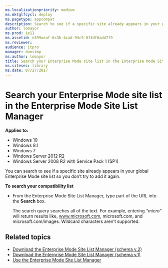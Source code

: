 ```yaml
---
ms.localizationpriority: medium
ms.mktglfcycl: deploy
ms.pagetype: appcompat
description: Search to see if a specific site already appears in your global Enterprise Mode site list.
author: lomayor
ms.prod: ie11
ms.assetid: e399aeaf-6c3b-4cad-93c9-813df6ad47f9
ms.reviewer: 
audience: itpromanager: dansimp
ms.author: lomayor
title: Search your Enterprise Mode site list in the Enterprise Mode Site List Manager (Internet Explorer 11 for IT Pros)
ms.sitesec: library
ms.date: 07/27/2017
---
```



# Search your Enterprise Mode site list in the Enterprise Mode Site List Manager

**Applies to:**

-   Windows 10
-   Windows 8.1
-   Windows 7
-   Windows Server 2012 R2
-   Windows Server 2008 R2 with Service Pack 1 (SP1)

You can search to see if a specific site already appears in your global Enterprise Mode site list so you don’t try to add it again.

 **To search your compatibility list**

- From the Enterprise Mode Site List Manager, type part of the URL into the **Search** box.<p>
  The search query searches all of the text. For example, entering *“micro”* will return results like, www.microsoft.com, microsoft.com, and microsoft.com/images. Wildcard characters aren’t supported.

## Related topics
- [Download the Enterprise Mode Site List Manager (schema v.2)](https://go.microsoft.com/fwlink/p/?LinkId=716853)
- [Download the Enterprise Mode Site List Manager (schema v.1)](https://go.microsoft.com/fwlink/p/?LinkID=394378)
- [Use the Enterprise Mode Site List Manager](use-the-enterprise-mode-site-list-manager.md)
 

 



